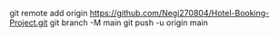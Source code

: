 git remote add origin https://github.com/Negi270804/Hotel-Booking-Project.git
git branch -M main
git push -u origin main
